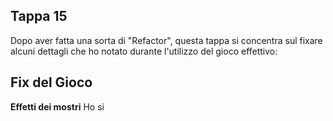 ## Tappa 15

Dopo aver fatta una sorta di "Refactor", questa tappa si concentra sul fixare alcuni dettagli che ho notato durante l'utilizzo del gioco effettivo:

## Fix del Gioco

**Effetti dei mostri**
Ho si